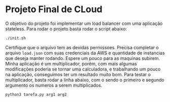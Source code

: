 # Projeto Final de CLoud
O objetivo do projeto foi implementar um load balancer com uma aplicação stateless. 
Para rodar o projeto basta rodar o script abaixo:
```
./init.sh
```
Certifique que o arquivo tem as devidas permissoes.
Precisa completar o arquivo ```load.json``` com suas credenciais da AWS e quantidade de instancias que deseja manter rodando.
Espere um pouco para as maquinas subirem. 
Minha aplicação é um multiplicador, porém, com mais algumas modificações poderia se tornar uma calculadora, e trabalhando um pouco na aplicação, conseguimos ter um resultado muito bom. 
Para testar o multiplicador, basta rodar a linha abaixo, com o sendo o primeiro e segundo argumento os numeros a serem multiplicados.
```
python3 tarefa.py arg1 arg2
```
